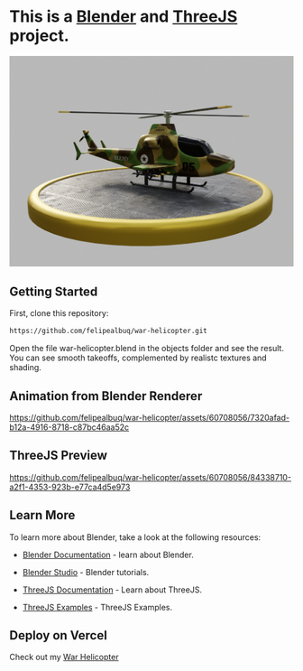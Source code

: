 # This is a [Blender](https://www.blender.org/) and [ThreeJS](https://threejs.org/) project.

![Imagem](assets/warHelicopter.png)


## Getting Started

First, clone this repository:

```bash
https://github.com/felipealbuq/war-helicopter.git
```

Open the file war-helicopter.blend in the objects folder and see the result. You can see smooth takeoffs, complemented by realistc textures and shading.


## Animation from Blender Renderer

https://github.com/felipealbuq/war-helicopter/assets/60708056/7320afad-b12a-4916-8718-c87bc46aa52c



## ThreeJS Preview

https://github.com/felipealbuq/war-helicopter/assets/60708056/84338710-a2f1-4353-923b-e77ca4d5e973


## Learn More

To learn more about Blender, take a look at the following resources:

- [Blender Documentation](https://docs.blender.org/) - learn about Blender.

- [Blender Studio](https://studio.blender.org/welcome/) - Blender tutorials.

- [ThreeJS Documentation](https://threejs.org/docs/index.html#manual/en/introduction/Creating-a-scene) - Learn about ThreeJS.

- [ThreeJS Examples](https://threejs.org/examples/#webgl_animation_keyframes) - ThreeJS Examples.


## Deploy on Vercel

Check out my [War Helicopter ]()


